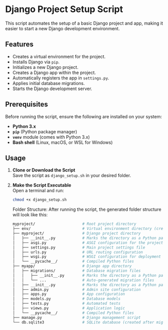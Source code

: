 # Django Project Setup Script

This script automates the setup of a basic Django project and app, making it easier to start a new Django development environment.

## Features
- Creates a virtual environment for the project.
- Installs Django via `pip`.
- Initializes a new Django project.
- Creates a Django app within the project.
- Automatically registers the app in `settings.py`.
- Applies initial database migrations.
- Starts the Django development server.

## Prerequisites
Before running the script, ensure the following are installed on your system:
- **Python 3.x**
- **`pip`** (Python package manager)
- **`venv`** module (comes with Python 3.x)
- **Bash shell** (Linux, macOS, or WSL for Windows)

## Usage

1. **Clone or Download the Script**  
   Save the script as `django_setup.sh` in your desired folder.

2. **Make the Script Executable**  
   Open a terminal and run:
   ```bash
   chmod +x django_setup.sh
   ````

   Folder Structure:
   After running the script, the generated folder structure will look like this:
   ````bash
   myproject/                     # Root project directory
   ├── env/                       # Virtual environment directory (created by the script)
   ├── myproject/                 # Django project directory
   │   ├── __init__.py            # Marks the directory as a Python package
   │   ├── asgi.py                # ASGI configuration for the project
   │   ├── settings.py            # Main project settings file
   │   ├── urls.py                # URL routing configuration
   │   ├── wsgi.py                # WSGI configuration for deployment
   │   └── __pycache__/           # Compiled Python files
   ├── myapp/                     # Django app directory
   │   ├── migrations/            # Database migration files
   │   │   ├── __init__.py        # Marks the directory as a Python package
   │   │   └── ...                # Auto-generated migration files
   │   ├── __init__.py            # Marks the directory as a Python package
   │   ├── admin.py               # Admin site configuration
   │   ├── apps.py                # App configuration
   │   ├── models.py              # Database models
   │   ├── tests.py               # Automated tests
   │   ├── views.py               # Application logic
   │   └── __pycache__/           # Compiled Python files
   ├── manage.py                  # Django management script
   └── db.sqlite3                 # SQLite database (created after migrations)
